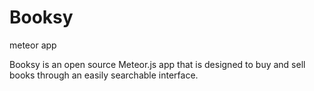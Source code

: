 # Booksy
meteor app

Booksy is an open source Meteor.js app that is designed to buy and sell books through an easily searchable interface.
